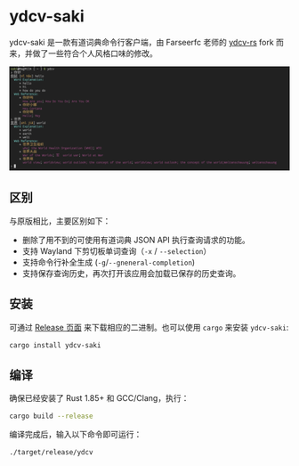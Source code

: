 # ydcv-saki

ydcv-saki 是一款有道词典命令行客户端，由 Farseerfc 老师的 [ydcv-rs](https://github.com/farseerfc/ydcv-rs) fork 而来，并做了一些符合个人风格口味的修改。

![](./screenshot/screenshot.png)

## 区别

与原版相比，主要区别如下：

- 删除了用不到的可使用有道词典 JSON API 执行查询请求的功能。
- 支持 Wayland 下剪切板单词查询（`-x` / `--selection`）
- 支持命令行补全生成 (`-g`/`--gneneral-completion`)
- 支持保存查询历史，再次打开该应用会加载已保存的历史查询。

## 安装

可通过 [Release 页面](https://github.com/eatradish/ydcv-saki/releases) 来下载相应的二进制。也可以使用 `cargo` 来安装 `ydcv-saki`:

```bash
cargo install ydcv-saki
```

## 编译

确保已经安装了 Rust 1.85+ 和 GCC/Clang，执行：

```bash
cargo build --release
```

编译完成后，输入以下命令即可运行：

```bash
./target/release/ydcv
```
